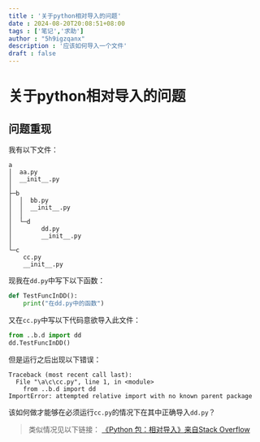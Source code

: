 ```yaml
---
title : '关于python相对导入的问题'
date : 2024-08-20T20:08:51+08:00
tags : ['笔记','求助']
author : "5h9igzqanx"
description : '应该如何导入一个文件'
draft : false
---
```


# 关于python相对导入的问题

## 问题重现

我有以下文件：

```text
a
│  aa.py
│  __init__.py
│
├─b
│  │  bb.py
│  │  __init__.py
│  │
│  └─d
│        dd.py
│        __init__.py
│
└─c
    cc.py
    __init__.py
```

现我在`dd.py`中写下以下函数：

```python
def TestFuncInDD():
    print("在dd.py中的函数")
```

又在`cc.py`中写以下代码意欲导入此文件：

```python
from ..b.d import dd
dd.TestFuncInDD()
```

但是运行之后出现以下错误：

```text
Traceback (most recent call last):
  File "\a\c\cc.py", line 1, in <module>    
    from ..b.d import dd
ImportError: attempted relative import with no known parent package
```

该如何做才能够在必须运行`cc.py`的情况下在其中正确导入`dd.py`？

> 类似情况见以下链接：
> [《Python 包：相对导入》来自Stack Overflow](https://stackoverflow.com/questions/10059002/python-packages-relative-imports)

